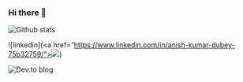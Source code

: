 ### Hi there 👋
![Github stats](https://github-readme-stats.vercel.app/api?username=anishakd4)
<!-- ![ReadMe Card](https://github-readme-stats.vercel.app/api/pin/?username=anishakd4&repo=BrickBreak) -->
<!-- ![Profile views](https://gpvc.arturio.dev/anishakd4) -->
<!-- [![Anish's github activity graph](https://activity-graph.herokuapp.com/graph?username=anishakd4)](https://github.com/ashutosh00710/github-readme-activity-graph)
 -->
<!--  <img height="180em" src="https://github-readme-stats.vercel.app/api?username=anishakd4&show_icons=true&hide_border=true&&count_private=true&include_all_commits=true" /> -->

![linkedin](<a href=”https://www.linkedin.com/in/anish-kumar-dubey-75b32759/"><img src='https://img.shields.io/badge/dev.to-0A0A0A?style=for-the-badge&logo=dev.to&logoColor=white' /></a>)

![Dev.to blog](https://img.shields.io/badge/dev.to-0A0A0A?style=for-the-badge&logo=dev.to&logoColor=white)


<!--
**anishakd4/anishakd4** is a ✨ _special_ ✨ repository because its `README.md` (this file) appears on your GitHub profile.

Here are some ideas to get you started:

- 🔭 I’m currently working on ...
- 🌱 I’m currently learning ...
- 👯 I’m looking to collaborate on ...
- 🤔 I’m looking for help with ...
- 💬 Ask me about ...
- 📫 How to reach me: ...
- 😄 Pronouns: ...
- ⚡ Fun fact: ...
-->
